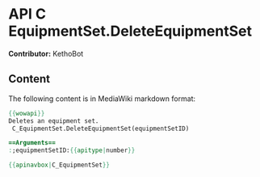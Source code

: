 # API C EquipmentSet.DeleteEquipmentSet

**Contributor:** KethoBot

## Content

The following content is in MediaWiki markdown format:

```mediawiki
{{wowapi}}
Deletes an equipment set.
 C_EquipmentSet.DeleteEquipmentSet(equipmentSetID)

==Arguments==
:;equipmentSetID:{{apitype|number}}

{{apinavbox|C_EquipmentSet}}
```